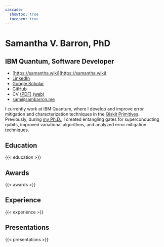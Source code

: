 ```yaml
---
cascade:
  showtoc: true
  tocopen: true
---
```


# Samantha V. Barron, PhD
## IBM Quantum, Software Developer

- [https://samantha.wiki](https://samantha.wiki)
- [LinkedIn](https://www.linkedin.com/in/svbarron/)
- [Google Scholar](https://scholar.google.com/citations?user=2ak_k_UAAAAJ)
- [GitHub](https://github.com/samanthavbarron)
- CV [(PDF)](https://cv.samantha.wiki) [(web)](https://samantha.wiki/cv/cv)
- [sam@sambarron.me](mailto:sam@sambarron.me)

I currently work at IBM Quantum, where I develop and improve error mitigation and characterization techniques in the [Qiskit Primitives](https://docs.quantum.ibm.com/api/qiskit/primitives). Previously, during [my Ph.D.](https://vtechworks.lib.vt.edu/items/242de203-d61b-417b-a5d1-63f710d7daab), I created entangling gates for superconducting qubits, improved variational algorithms, and analyzed error mitigation techniques.

## Education
{{< education >}}

## Awards
{{< awards >}}

## Experience
{{< experience >}}

## Presentations
{{< presentations >}}